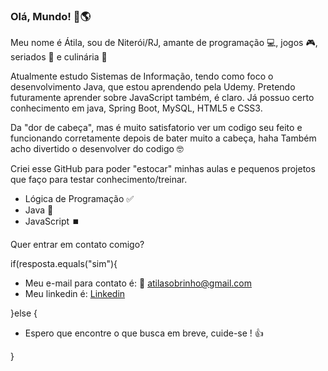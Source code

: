 ### Olá, Mundo! 👋🌎

Meu nome é Átila, sou de Niterói/RJ, amante de programação 💻, jogos 🎮, seriados 🎥 e culinária 🍲

Atualmente estudo Sistemas de Informação, tendo como foco o desenvolvimento Java, que estou aprendendo pela Udemy.
Pretendo futuramente aprender sobre JavaScript também, é claro.
Já possuo certo conhecimento em java, Spring Boot, MySQL, HTML5 e CSS3.

Da "dor de cabeça", mas é muito satisfatorio ver um codigo seu feito e funcionando corretamente depois de bater muito a cabeça, haha
Também acho divertido o desenvolver do codigo 🤓

Criei esse GitHub para poder "estocar" minhas aulas e pequenos projetos que faço para testar conhecimento/treinar.

- Lógica de Programação ✅
- Java 🔨
- JavaScript ⏹️

Quer entrar em contato comigo?

if(resposta.equals("sim"){
- Meu e-mail para contato é: 📧 atilasobrinho@gmail.com
- Meu linkedin é: [Linkedin](https://www.linkedin.com/in/atilasobrinho/)

}else {
- Espero que encontre o que busca em breve, cuide-se ! 👍

}
